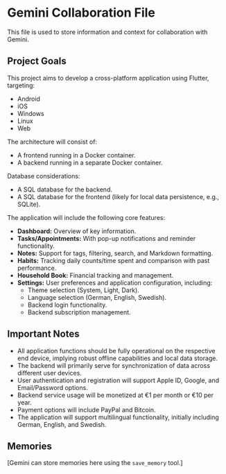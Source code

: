 # Gemini Collaboration File

This file is used to store information and context for collaboration with Gemini.

## Project Goals

This project aims to develop a cross-platform application using Flutter, targeting:
- Android
- iOS
- Windows
- Linux
- Web

The architecture will consist of:
- A frontend running in a Docker container.
- A backend running in a separate Docker container.

Database considerations:
- A SQL database for the backend.
- A SQL database for the frontend (likely for local data persistence, e.g., SQLite).

The application will include the following core features:
- **Dashboard:** Overview of key information.
- **Tasks/Appointments:** With pop-up notifications and reminder functionality.
- **Notes:** Support for tags, filtering, search, and Markdown formatting.
- **Habits:** Tracking daily counts/time spent and comparison with past performance.
- **Household Book:** Financial tracking and management.
- **Settings:** User preferences and application configuration, including:
    - Theme selection (System, Light, Dark).
    - Language selection (German, English, Swedish).
    - Backend login functionality.
    - Backend subscription management.

## Important Notes

- All application functions should be fully operational on the respective end device, implying robust offline capabilities and local data storage.
- The backend will primarily serve for synchronization of data across different user devices.
- User authentication and registration will support Apple ID, Google, and Email/Password options.
- Backend service usage will be monetized at €1 per month or €10 per year.
- Payment options will include PayPal and Bitcoin.
- The application will support multilingual functionality, initially including German, English, and Swedish.

## Memories

[Gemini can store memories here using the `save_memory` tool.]
